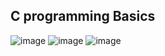 ## C programming Basics

![image](https://github.com/prashantjagtap2909/CS50/assets/93985255/7b2411b2-8471-4a2f-90a9-15e92655ef13)
![image](https://github.com/prashantjagtap2909/CS50/assets/93985255/f5eb20d1-684a-4064-a967-32a5d7eafd94)
![image](https://github.com/prashantjagtap2909/CS50/assets/93985255/2a419faa-be94-44c9-8b7c-f981fcc835a8)


